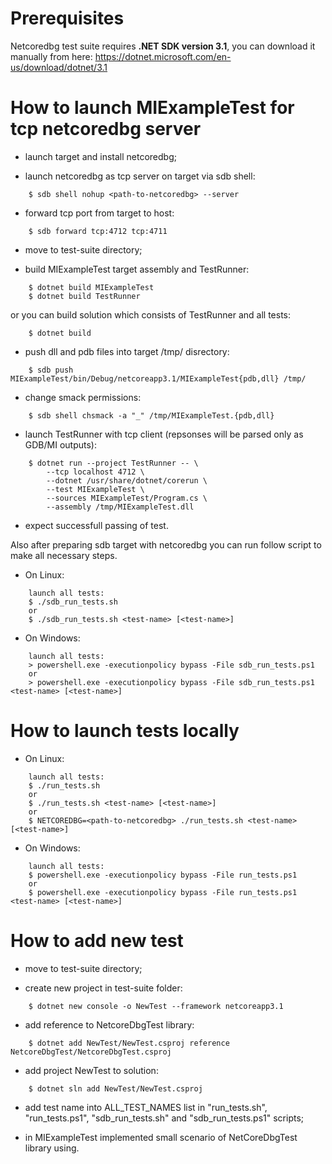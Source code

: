 # Prerequisites

Netcoredbg test suite requires **.NET SDK version 3.1**, you can download it manually from here: https://dotnet.microsoft.com/en-us/download/dotnet/3.1

# How to launch MIExampleTest for tcp netcoredbg server

- launch target and install netcoredbg;

- launch netcoredbg as tcp server on target via sdb shell:
```
    $ sdb shell nohup <path-to-netcoredbg> --server
```

- forward tcp port from target to host:
```
    $ sdb forward tcp:4712 tcp:4711
```

- move to test-suite directory;

- build MIExampleTest target assembly and TestRunner:
```
    $ dotnet build MIExampleTest
    $ dotnet build TestRunner
```
or you can build solution which consists of TestRunner and all tests:
```
    $ dotnet build
```

- push dll and pdb files into target /tmp/ disrectory:
```
    $ sdb push MIExampleTest/bin/Debug/netcoreapp3.1/MIExampleTest{pdb,dll} /tmp/
```

- change smack permissions:
```
    $ sdb shell chsmack -a "_" /tmp/MIExampleTest.{pdb,dll}
```

- launch TestRunner with tcp client (repsonses will be parsed only as GDB/MI outputs):

```
    $ dotnet run --project TestRunner -- \
        --tcp localhost 4712 \
        --dotnet /usr/share/dotnet/corerun \
        --test MIExampleTest \
        --sources MIExampleTest/Program.cs \
        --assembly /tmp/MIExampleTest.dll
```

- expect successfull passing of test.

Also after preparing sdb target with netcoredbg you can run follow script
to make all necessary steps.

- On Linux:
```
    launch all tests:
    $ ./sdb_run_tests.sh
    or
    $ ./sdb_run_tests.sh <test-name> [<test-name>]
```
- On Windows:
```
    launch all tests:
    > powershell.exe -executionpolicy bypass -File sdb_run_tests.ps1
    or
    > powershell.exe -executionpolicy bypass -File sdb_run_tests.ps1 <test-name> [<test-name>]
```

# How to launch tests locally

- On Linux:
```
    launch all tests:
    $ ./run_tests.sh
    or
    $ ./run_tests.sh <test-name> [<test-name>]
    or
    $ NETCOREDBG=<path-to-netcoredbg> ./run_tests.sh <test-name> [<test-name>]
```

- On Windows:
```
    launch all tests:
    $ powershell.exe -executionpolicy bypass -File run_tests.ps1
    or
    $ powershell.exe -executionpolicy bypass -File run_tests.ps1 <test-name> [<test-name>]
```

# How to add new test

- move to test-suite directory;

- create new project in test-suite folder:
```
    $ dotnet new console -o NewTest --framework netcoreapp3.1
```

- add reference to NetcoreDbgTest library:
```
    $ dotnet add NewTest/NewTest.csproj reference NetcoreDbgTest/NetcoreDbgTest.csproj
```

- add project NewTest to solution:
```
    $ dotnet sln add NewTest/NewTest.csproj
```

- add test name into ALL_TEST_NAMES list in "run_tests.sh", "run_tests.ps1", "sdb_run_tests.sh" and "sdb_run_tests.ps1" scripts;

- in MIExampleTest implemented small scenario of NetCoreDbgTest library using.
